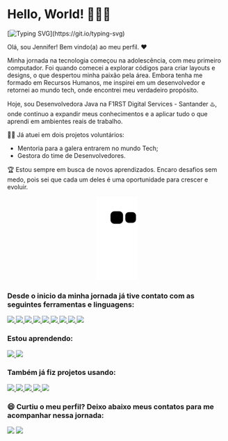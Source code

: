 # Hello, World! 👩🏽‍💻

[![Typing SVG](https://readme-typing-svg.herokuapp.com/?color=FE2E9A&size=30&center=true&vCenter=true&width=1000&lines=Desenvolvedora+Full+Stack+!)](https://git.io/typing-svg)

Olá, sou Jennifer! Bem vindo(a) ao meu perfil. ❤️

Minha jornada na tecnologia começou na adolescência, com meu primeiro computador. Foi quando comecei a explorar códigos para criar layouts e designs, o que despertou minha paixão pela área. Embora tenha me formado em Recursos Humanos, me inspirei em um desenvolvedor e retornei ao mundo tech, onde encontrei meu verdadeiro propósito.

Hoje, sou Desenvolvedora Java na F1RST Digital Services - Santander ♨️, onde continuo a expandir meus conhecimentos e a aplicar tudo o que aprendi em ambientes reais de trabalho.


👩‍💻 Já atuei em dois projetos voluntários:
- Mentoria para a galera entrarem no mundo Tech;
- Gestora do time de Desenvolvedores.

🏆 Estou sempre em busca de novos aprendizados. Encaro desafios sem medo, pois sei que cada um deles é uma oportunidade para crescer e evoluir.

<!-- <div align="center">
  <a href="https://github.com/jennifer-cruz">
  <img height="160em" src="https://github-readme-stats.vercel.app/api?username=jennifer-cruz&show_icons=true&theme=radical&include_all_commits=true&count_private=true."/>
  <img height="160em" src="https://github-readme-stats.vercel.app/api/top-langs/?username=jennifer-cruz&layout=compact&langs_count=7&theme=radical&include_all_commits=true&count_private=true."/>
</div> -->

<div align="center"> 
 
  ![Snake animation](https://github.com/rafaballerini/rafaballerini/blob/output/github-contribution-grid-snake.svg)
 
</div>
  
### Desde o inicio da minha jornada já tive contato com as seguintes ferramentas e linguagens:

<a href="" alt="HTML5" target="_blank">
  <img src="https://img.shields.io/badge/HTML5-E34F26?style=for-the-badge&logo=html5&logoColor=white">
</a> <a href="" alt="CSS3" target="_blank">
  <img src="https://img.shields.io/badge/CSS3-1572B6?style=for-the-badge&logo=css3&logoColor=white">
</a> <a href="" alt="JavaScript" target="_blank">
  <img src="https://img.shields.io/badge/JavaScript-323330?style=for-the-badge&logo=javascript&logoColor=F7DF1E">
</a> <a href="" alt="ReactJS" target="_blank">
  <img src="https://img.shields.io/badge/React-20232A?style=for-the-badge&logo=react&logoColor=61DAFB">
</a> <a href="" alt="Git" target="_blank">
  <img src="https://img.shields.io/badge/Git-E34F26?style=for-the-badge&logo=git&logoColor=white">
</a> <a href="" alt="Material-UI" target="_blank">
  <img src="https://img.shields.io/badge/Material--UI-0081CB?style=for-the-badge&logo=material-ui&logoColor=white">
</a> <a href="" alt="Styled Components" target="_blank">
  <img src="https://img.shields.io/badge/styled--components-DB7093?style=for-the-badge&logo=styled-components&logoColor=white">
</a> <a href="" alt="GitLab" target="_blank"> <img src="https://img.shields.io/badge/GitLab-330F63?style=for-the-badge&logo=gitlab&logoColor=white"> </a> <a href="" alt="Git" target="_blank"> <img src="https://img.shields.io/badge/Git-E34F26?style=for-the-badge&logo=git&logoColor=white">
</a>


### Estou aprendendo:
  
</a> <a href="" alt="Java" target="_blank">
  <img src="https://img.shields.io/badge/Java-ED8B00?style=for-the-badge&logo=java&logoColor=white">
</a> <a href="" alt="NodeJS" target="_blank">
  <img src="https://img.shields.io/badge/Node.js-43853D?style=for-the-badge&logo=node.js&logoColor=white"> </a>



### Também já fiz projetos usando:

<a href="" alt="AngularJS" target="_blank">
  <img src="https://img.shields.io/badge/AngularJS-E23237?style=for-the-badge&logo=angularjs&logoColor=white">
</a> <a href="" alt="VueJS" target="_blank">
  <img src="https://img.shields.io/badge/Vue.js-35495E?style=for-the-badge&logo=vue.js&logoColor=4FC08D">
</a> <a href="" alt="Amazon AWS" target="_blank">
  <img src="https://img.shields.io/badge/Amazon_AWS-232F3E?style=for-the-badge&logo=amazon-aws&logoColor=white"> </a> <a href="" alt="Blogger" target="_blank">
  <img src="https://img.shields.io/badge/Blogger-FF5722?style=for-the-badge&logo=blogger&logoColor=white"> </a> <a href="" alt="Wordpress" target="_blank">
  <img src="https://img.shields.io/badge/WordPress-006E93?style=for-the-badge&logo=wordpress&logoColor=white"> </a> 

  
  
  ### 😄 Curtiu o meu perfil? Deixo abaixo meus contatos para me acompanhar nessa jornada:
  <div> 
  <a href = "mailto:jennifermrcruz@gmail.com"><img src="https://img.shields.io/badge/-Gmail-%23333?style=for-the-badge&logo=gmail&logoColor=white" target="_blank"></a>
  <a href="https://www.linkedin.com/in/jennifercruz-/" target="_blank"><img src="https://img.shields.io/badge/-LinkedIn-%230077B5?style=for-the-badge&logo=linkedin&logoColor=white" target="_blank"></a> </div>

